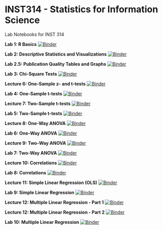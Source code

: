 # INST314 - Statistics for Information Science
Lab Notebooks for INST 314

**Lab 1: R Basics**
[![Binder](https://mybinder.org/badge_logo.svg)](https://mybinder.org/v2/gh/adriannebradford/INST314_spring2020/4eecd43?filepath=Lab1_RBasics.ipynb)

**Lab 2: Descriptive Statistics and Visualizations**
[![Binder](https://mybinder.org/badge_logo.svg)](https://mybinder.org/v2/gh/adriannebradford/INST314_spring2020/1e9ae76?filepath=Lab2_Descriptive_Stats_and_Viz.ipynb)

**Lab 2.5: Publication Quality Tables and Graphs**
[![Binder](https://mybinder.org/badge_logo.svg)](https://mybinder.org/v2/gh/adriannebradford/INST314_spring2020/1e9ae76?filepath=Lab2_PQ_output_desc_viz.ipynb)

**Lab 3: Chi-Square Tests**
[![Binder](https://mybinder.org/badge_logo.svg)](https://mybinder.org/v2/gh/adriannebradford/INST314_spring2020/1e9ae76?filepath=Lab_3_Chi_Square.ipynb)

**Lecture 6: One-Sample z- and t-tests**
[![Binder](https://mybinder.org/badge_logo.svg)](https://mybinder.org/v2/gh/adriannebradford/INST314_spring2020/f367cd1?filepath=Lecture6_one_sample_t_and_z.ipynb)

**Lab 4: One-Sample t-tests**
[![Binder](https://mybinder.org/badge_logo.svg)](https://mybinder.org/v2/gh/adriannebradford/INST314_spring2020/879657d?filepath=Lab4_one_sample_t.ipynb)

**Lecture 7: Two-Sample t-tests**
[![Binder](https://mybinder.org/badge_logo.svg)](https://mybinder.org/v2/gh/adriannebradford/INST314_spring2020/c0ee69a?filepath=Lecture7_twosamplet.ipynb)

**Lab 5: Two-Sample t-tests**
[![Binder](https://mybinder.org/badge_logo.svg)](https://mybinder.org/v2/gh/adriannebradford/INST314_spring2020/013d248?filepath=Lab5_two_sample_t.ipynb)

**Lecture 8: One-Way ANOVA**
[![Binder](https://mybinder.org/badge_logo.svg)](https://mybinder.org/v2/gh/adriannebradford/INST314_spring2020/9cd8d57?filepath=Lecture8_onewayANOVA.ipynb)

**Lab 6: One-Way ANOVA**
[![Binder](https://mybinder.org/badge_logo.svg)](https://mybinder.org/v2/gh/adriannebradford/INST314_spring2020/9cd8d57?filepath=Lab6_onewayANOVA.ipynb)

**Lecture 9: Two-Way ANOVA**
[![Binder](https://mybinder.org/badge_logo.svg)](https://mybinder.org/v2/gh/adriannebradford/INST314_spring2020/97df1f0?filepath=Lecture9_twowayANOVA.ipynb)

**Lab 7: Two-Way ANOVA**
[![Binder](https://mybinder.org/badge_logo.svg)](https://mybinder.org/v2/gh/adriannebradford/INST314_spring2020/8c460bd?filepath=Lab7_twowayANOVA.ipynb)

**Lecture 10: Correlations**
[![Binder](https://mybinder.org/badge_logo.svg)](https://mybinder.org/v2/gh/adriannebradford/INST314_spring2020/97df1f0?filepath=Lecture10_Correlations.ipynb)

**Lab 8: Correlations**
[![Binder](https://mybinder.org/badge_logo.svg)](https://mybinder.org/v2/gh/adriannebradford/INST314_spring2020/97df1f0?filepath=Lab8_Correlations.ipynb)

**Lecture 11: Simple Linear Regression (OLS)**
[![Binder](https://mybinder.org/badge_logo.svg)](https://mybinder.org/v2/gh/adriannebradford/INST314_spring2020/97df1f0?filepath=Lecture11_SimpleLinearRegression.ipynb)

**Lab 9: Simple Linear Regression**
[![Binder](https://mybinder.org/badge_logo.svg)](https://mybinder.org/v2/gh/adriannebradford/INST314_spring2020/97df1f0?filepath=Lab9_simpleOLS.ipynb)

**Lecture 12: Multiple Linear Regression - Part 1**
[![Binder](https://mybinder.org/badge_logo.svg)](https://mybinder.org/v2/gh/adriannebradford/INST314_spring2020/97df1f0?filepath=Lecture12_MLR_PartONE.ipynb)

**Lecture 12: Multiple Linear Regression - Part 2**
[![Binder](https://mybinder.org/badge_logo.svg)](https://mybinder.org/v2/gh/adriannebradford/INST314_spring2020/97df1f0?filepath=Lecture12_MLR_PartTWO.ipynb)

**Lab 10: Multiple Linear Regression**
[![Binder](https://mybinder.org/badge_logo.svg)](https://mybinder.org/v2/gh/adriannebradford/INST314_spring2020/97df1f0?filepath=Lab10_multipleregression.ipynb)
